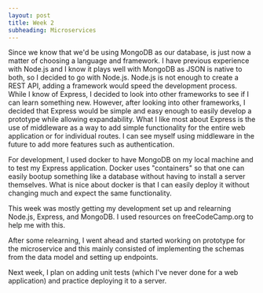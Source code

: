```yaml
---
layout: post
title: Week 2
subheading: Microservices
---
```


Since we know that we'd be using MongoDB as our database, is just now a matter of choosing a language and framework. I have previous experience with Node.js and I know it plays well with MongoDB as JSON is native to both, so I decided to go with Node.js. Node.js is not enough to create a REST API, adding a framework would speed the development process. While I know of Express, I decided to look into other frameworks to see if I can learn something new. However, after looking into other frameworks, I decided that Express would be simple and easy enough to easily develop a prototype while allowing expandability. What I like most about Express is the use of middleware as a way to add simple functionality for the entire web application or for individual routes. I can see myself using middleware in the future to add more features such as authentication.

For development, I used docker to have MongoDB on my local machine and to test my Express application. Docker uses "containers" so that one can easily bootup something like a database without having to install a server themselves. What is nice about docker is that I can easily deploy it without changing much and expect the same functionality. 

This week was mostly getting my development set up and relearning Node.js, Express, and MongoDB. I used resources on freeCodeCamp.org to help me with this.

After some relearning, I went ahead and started working on prototype for the microservice and this mainly consisted of implementing the schemas from the data model and setting up endpoints.

Next week, I plan on adding unit tests (which I've never done for a web application) and practice deploying it to a server.